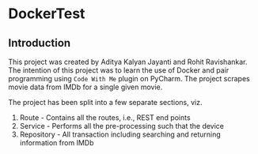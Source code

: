 # DockerTest

## Introduction
This project was created by Aditya Kalyan Jayanti and Rohit Ravishankar. The intention of this project was to learn the use of Docker and pair programming using `Code With Me` plugin on PyCharm. 
The project scrapes movie data from IMDb for a single given movie.

The project has been split into a few separate sections, viz. 
1. Route - Contains all the routes, i.e., REST end points
2. Service - Performs all the pre-processing such that the device 
3. Repository - All transaction including searching and returning information from IMDb
